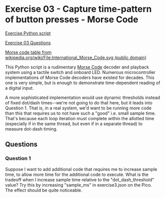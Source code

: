 # Exercise 03 - Capture time-pattern of button presses - Morse Code

[Exercise Python script](./exercise03.py)

[Exercise 03 Questions](#questions)

[Morse code table from wikipedia.org/wiki/File:International_Morse_Code.svg (public domain)](./morse_code.png)

This Python script is a rudimentary
[Morse Code](https://en.wikipedia.org/wiki/Morse_code)
decoder and playback system using a tactile switch and onboard LED.
Numerous microcontroller implementations of Morse Code decoders have existed for decades.
This one is very simple, but is enough to demonstrate time-dependent reading of a digital input.

A more sophisticated implementation would use dynamic thresholds instead of fixed dot/dash times--we're not going to do that here, but it leads into Question 1.
That is, in a real system, we'd want to be running more code than this that requires us to not have such a "good" i.e. small sample time.
That's because each loop iteration must complete within the allotted time (especially if in the same thread, but even if in a separate thread) to measure dot-dash timing.

## Questions

### Question 1

Suppose I want to add additional code that requires me to increase sample time, to allow more time for the additional code to execute.
What is the tradeoff when I increase sample time relative to the "dot_dash_threshold" value?
Try this by increasing "sample_ms" in exercise3.json on the Pico.
The effect should be quite noticeable.
